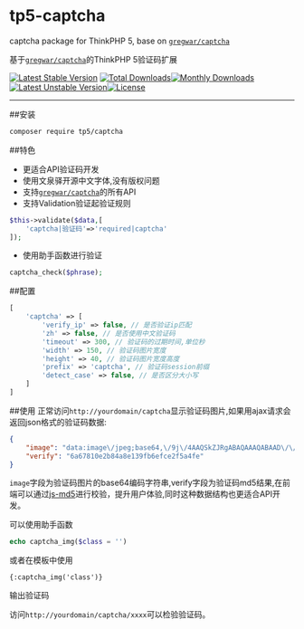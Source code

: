 # tp5-captcha
captcha package for ThinkPHP 5, base on [`gregwar/captcha`][2]

基于[`gregwar/captcha`][2]的ThinkPHP 5验证码扩展

[![Latest Stable Version](https://poser.pugx.org/tp5/captcha/v/stable)](https://packagist.org/packages/tp5/captcha) [![Total Downloads](https://poser.pugx.org/tp5/captcha/downloads)](https://packagist.org/packages/tp5/captcha)[![Monthly Downloads](https://poser.pugx.org/tp5/captcha/d/monthly)](https://packagist.org/packages/tp5/captcha)[![Latest Unstable Version](https://poser.pugx.org/tp5/captcha/v/unstable)](https://packagist.org/packages/tp5/captcha)[![License](https://poser.pugx.org/tp5/captcha/license)](https://packagist.org/packages/tp5/captcha)
******

##安装
```bash
composer require tp5/captcha
```

##特色
* 更适合API验证码开发
* 使用文泉驿开源中文字体,没有版权问题
* 支持[`gregwar/captcha`][2]的所有API
* 支持Validation验证起验证规则
```php
$this->validate($data,[
    'captcha|验证码'=>'required|captcha'
]);
```

* 使用助手函数进行验证
```php
captcha_check($phrase);
```

##配置
```php
[
    'captcha' => [
        'verify_ip' => false, // 是否验证ip匹配
        'zh' => false, // 是否使用中文验证码
        'timeout' => 300, // 验证码的过期时间,单位秒
        'width' => 150, // 验证码图片宽度
        'height' => 40, // 验证码图片宽度高度
        'prefix' => 'captcha', // 验证码session前缀
        'detect_case' => false, // 是否区分大小写
    ]
]
```

##使用
正常访问`http://yourdomain/captcha`显示验证码图片,如果用ajax请求会返回json格式的验证码数据:
```json
{
    "image": "data:image\/jpeg;base64,\/9j\/4AAQSkZJRgABAQAAAQABAAD\/\/gA7Q1JFQVRPUjogZ2QtanBlZyB2MS4wICh1c2luZyBJSkcgSlBFRyB2NjIpLCBxdWFsaXR5ID0gOTAK\/9sAQwADAgIDAgIDAwMDBAMDBAUIBQUEBAUKBwcGCAwKDAwLCgsLDQ4SEA0OEQ4LCxAWEBETFBUVFQwPFxgWFBgSFBUU\/9sAQwEDBAQFBAUJBQUJFA0LDRQUFBQUFBQUFBQUFBQUFBQUFBQUFBQUFBQUFBQUFBQUFBQUFBQUFBQUFBQUFBQUFBQU\/8AAEQgAKACWAwEiAAIRAQMRAf\/EAB8AAAEFAQEBAQEBAAAAAAAAAAABAgMEBQYHCAkKC\/\/EALUQAAIBAwMCBAMFBQQEAAABfQECAwAEEQUSITFBBhNRYQcicRQygZGhCCNCscEVUtHwJDNicoIJChYXGBkaJSYnKCkqNDU2Nzg5OkNERUZHSElKU1RVVldYWVpjZGVmZ2hpanN0dXZ3eHl6g4SFhoeIiYqSk5SVlpeYmZqio6Slpqeoqaqys7S1tre4ubrCw8TFxsfIycrS09TV1tfY2drh4uPk5ebn6Onq8fLz9PX29\/j5+v\/EAB8BAAMBAQEBAQEBAQEAAAAAAAABAgMEBQYHCAkKC\/\/EALURAAIBAgQEAwQHBQQEAAECdwABAgMRBAUhMQYSQVEHYXETIjKBCBRCkaGxwQkjM1LwFWJy0QoWJDThJfEXGBkaJicoKSo1Njc4OTpDREVGR0hJSlNUVVZXWFlaY2RlZmdoaWpzdHV2d3h5eoKDhIWGh4iJipKTlJWWl5iZmqKjpKWmp6ipqrKztLW2t7i5usLDxMXGx8jJytLT1NXW19jZ2uLj5OXm5+jp6vLz9PX29\/j5+v\/aAAwDAQACEQMRAD8A+u6KKKCyC4vra0GZ7iKEesjhf51HbavY3rFbe9t52HURSqxH5GvJPGGneAdA1+WPX5tT1fU5z5wtmkkl2gk4AC4AHFcl4um8AzeHr46doOp6ZfpEWt53t3RA46fNk\/rXz1bM5UXK\/Jp05tf\/AEmyZooXPpIHIyORS14D4Sj0W80OyltviNqGl3zxKZ7eW5D7HxyAGwQPxNdt4HtdOt9clmHjq98R3MMDO1vLc7okXIBbaOO4\/OumhmDruKUFr\/ei\/wDg\/gDgejswUZJAHvS15R441yPxD4vsLSF8aboYOoX7yEwjdj5EyR36\/lVTxR4+8Qax4Q8Panpbf2HJqOqR20cv3yUbcASrKQVPB\/DpVzzCnB1Lq\/L23drX+5u2+9yvZS66HsVY2v8AjHRfC6g6pqUFmxGRGzZcj2UZJ\/KuG8S698QfA2iXeo3L6Fq9laKGeYxyRTNkgfdB29\/arnj7xlofhfRG1iZdPfxLJZobeF9pmO7oQOu0Ek\/gaVXHKMJ\/YcVd8y6a9nrt0ZCibvhz4k6F4ne7FpctELZxGzXS+SGJGQBuwT0q5pHi6z1fXtT0hFeO7sQjndjbIjDh1IPIr5sg8YQL4NO\/wvFrNvFOZLq\/v5irm8kBOdqMDt4wPoemawrOXVvDoW5s3aK+kfyVuNO1NWdt3KIFUnjPUfQHHf53+36keRtc3V2T27bfinbRmvs0fZtYPibxzoXg7yv7Y1KKyaUEojBmZgO4VQTXiWpX\/wAWvCnhprm\/vltVNwsC+Y0U08pfgbSAwAGO5B5pnhjwhqGieMdK06+0PT5pNSYzTjUyt7cpGvVi20KvPHAya9Keb1JNQpUXGTt8Sel3ZaLv5tfMjkXVncH9pDwwVYx2eqyBD+8C265Rf75+bpnHvzSn9ojRJN8dvpOsT3anP2dbcbiv94c9OnXHWoPCuueO\/Eceo3un3GkzW9pfTWgtrmNkchMdGXjuOvpXUeCfGd9r2tanpGq6THpuoaaiMwilEiEPnGD+FKjiMTWcV7W3Ntenv8+Zrp1BpLp+Jzf9v+O\/iIfK0nTh4W0K4+U6ldjN2mOpVN4IyRjp361ueFPhFp2g3sWpahe3mv6zE++O+vZnJQ4xwu4j165Nd5RXqwwMOZVKzc5Lq9l6LZfn5kOXRaBRRRXpEhRRRQB454mtZv8AhfVgq3LWf2vS2iWaHG5cFj3zSvo3iH7Fq1nc3y+ItEltZfL1JLja8TAH5WQHa3p0z71Y8fRKnxn8Fu4DRzxzxMD0YbDx\/wCPVrx\/DP8A4RnVru90W9a00q4hk+1aa2XRjtOCvPFfKqlOVWqop2U3ezto4xe2zXfr2OlTcUrO2h4\/p+uaPYeFtDnuLfSNXjS3P2uyeVYryMiRgGVzyeB9zJ6g46GpbP4geGfC\/jt9b0bTZLqxbS1RbRo9jLOZR1JBAIAHzDPXHWtrwd8OoPE3w20\/ULaeGx1WwmmVXnRWhlORxIrDBzwM9eB6VvWN3fz\/ABg8Jy6obZtSk0uaO4W0bci43kV49OnieWk7qN+Sz5U99N73vrs7p9DR1G9LnjOtJ\/wlXjC+mvmXQFuT9okSVzcMGblQABndggYwMd8V12veAdQtfDvha9bxRqckNxfw2sUF5E6fZWYn94gZ\/lxtzjA+td5BeXjeINQHgvwWkU8k8hm1rUtyoz7juK56856H8KxfifrFxLp+gaD4kvbKfUk1SCW5WLfGvlNu744ABwSCTz7VH1CnTpValV3b66xV77Xur\/KNt9SLttJCeP8A4eeKdH8Faxf3\/je51K1RVL2bRHZKu5QOr4XscAduvNVvH\/wfh8PeB\/7Ss7uGeL7IlxcXF5+9unkbbtjUkAKoyTxz2yat\/EHwNb6b4F1a907xHcTWsaKTaLeGeKQF1GME5UD0ya67xdpupa34SttI0ix\/tOXULVY5b+e5xHbYC\/wgY6egHTua9CrgKMpVYzi7qCtZubbbls97d\/8AhybvTU0bbUZvDvgDTbbw14Rhu1mhjLKFRVdmQfvHLEs31PNeeX2nR+CL\/wD4SXxObK78TOMafo1igEaSHO0kDrg9+fqa9V1Tw1rEvhfTdK0vWP7Mngijhmuki3MyqgU7c9DxWFD8CvD7WNyl7Ld6hqFwOdRnlJmRuzL2BBruxGCqTaVCnblStdrlTt2WrfrojKPLE5\/xZY6xYfCXTm166e51OTUIJ5Q\/\/LLL5CfhWzFcT6J8a5jqcSyJq1sItPnU\/wCrVOWTHqTk1heNLbxHp3w1vbLxA0d19jvoFtr5W+e4jDDDMOx7f49a6hvD+s6r4zg1\/wAQy2On6VpDS\/ZI4pCWfPAkcnhRjtnvWUYydWKgpXXs3r5cyfM\/S+vfYvoct8NvD+uX0fiO50jxA+mmLWrmP7JJAskLEbTuPfPOPwrW+HMep2\/xR8VRavLBNffZrcvJbKVRh82CAelYPw88J2fii+8VXNrrt5p18urziKSwugA0ZwQ23oep5rc8B6fe6P8AFvxBaX+oNqc5sYGFw6BWZecZx396ywsWvq8uV25nrzXW0unR+iB9T1iiiivsTEKKKKACiiigDMv\/AA5p2p6pZajdWqTXllu+zyN1jzjJH5VpEBgQQCDwQaKKlRjFtpb7gZs3hrTJ9JudMNlFHY3G7zIYhsU56njGPwrF0L4WeGfDl21xY6cEldSrmWRpdw9DvJ\/IUUVn7GlzqpyrmWzsrr07DTa2OrjjSJAiKEQcBVGAKp6joenawhW+sbe7BGP30Ssf1FFFayipK0lcRyd38E\/CF2Wxppt1blkhmdVP4ZxXUaB4esPDGmpY6dD5FspLbSxYknqcmiiuenhaFGXPTgk\/JJDbb3NKiiiukRzfxA8LS+MvDU2lwzpbvI6N5jgkDDZ6Ctu90631Oxks7uJbi2lXZJG44YehoorL2UOeU7atJP0V\/wDNhc5G++DHhC9QBdIjs2HIktGaJgfXINZ2m\/CK40LxHHq2n+JtQ8zCxyreYnLxA\/c3Nzj+VFFcksBhXJSUEmu2n5WK5mekUUUV6BIUUUUAf\/\/Z",
    "verify": "6a67810e2b84a8e139fb6efce2f5a4fe"
}
```
`image`字段为验证码图片的base64编码字符串,verify字段为验证码md5结果,在前端可以通过[js-md5][1]进行校验，提升用户体验,同时这种数据结构也更适合API开发。

可以使用助手函数
```php
echo captcha_img($class = '')
```
或者在模板中使用
```
{:captcha_img('class')}
```
输出验证码

访问`http://yourdomain/captcha/xxxx`可以检验验证码。

  [1]: https://github.com/blueimp/JavaScript-MD5
  [2]: https://github.com/gregwar/captcha